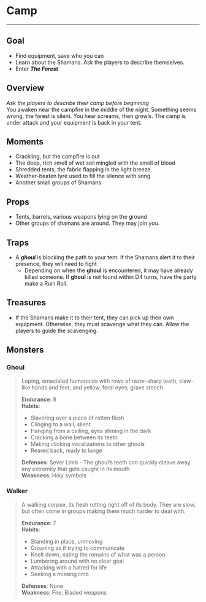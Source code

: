 # Camp
---

## Goal
- Find equipment, save who you can
- Learn about the Shamans. Ask the players to describe themselves.
- Enter ***The Forest***

## Overview
*Ask the players to describe their camp before beginning*  
You awaken near the campfire in the middle of the night. Something seems wrong, the forest is silent. You hear screams, then growls. The camp is under attack and your equipment is back in your tent.

## Moments
- Crackling, but the campfire is out
- The deep, rich smell of wet soil mingled with the smell of blood
- Shredded tents, the fabric flapping in the light breeze
- Weather-beaten lyre used to fill the silence with song
- Another small groups of Shamans

## Props
- Tents, barrels, various weapons lying on the ground
- Other groups of shamans are around. They may join you.

## Traps
- A ***ghoul*** is blocking the path to your tent. If the Shamans alert it to their presence, they will need to fight
  - Depending on when the **ghoul** is encountered, it may have already killed someone. If **ghoul** is not found within D4 turns, have the party make a Ruin Roll.

## Treasures
- If the Shamans make it to their tent, they can pick up their own equipment. Otherwise, they must scavenge what they can. Allow the players to guide the scavenging.

## Monsters

### Ghoul  
> Loping, emaciated humanoids with rows of razor-sharp teeth, claw-like hands and feet, and yellow, feral eyes; grave stench  
>
> **Endurance**: 8  
> **Habits**:
> - Slavering over a piece of rotten flesh
> - Clinging to a wall, silent
> - Hanging from a ceiling, eyes shining in the dark
> - Cracking a bone between its teeth
> - Making clicking vocalizations to other ghouls
> - Reared back, ready to lunge
>
> **Defenses**: Sever Limb - The ghoul’s teeth can quickly cleave away any extremity that gets caught in its mouth  
> **Weakness**: Holy symbols  

### Walker
> A walking corpse, its flesh rotting right off of its body. They are slow, but often come in groups making them much harder to deal with.
>
> **Endurance**: 7  
> **Habits**:
> - Standing in place, unmoving
> - Groaning as if trying to communicate
> - Knelt down, eating the remains of what was a person
> - Lumbering around with no clear goal
> - Attacking with a hatred for life
> - Seeking a missing limb
>
> **Defenses**: None  
> **Weakness**: Fire, Bladed weapons
